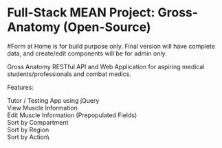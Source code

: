 # Full-Stack MEAN Project: Gross-Anatomy (Open-Source)

#Form at Home is for build purpose only. Final version will have complete data, and create/edit components will be for admin only. 


Gross Anatomy RESTful API and Web Application for aspiring medical students/professionals and combat medics.

Features:

Tutor / Testing App using jQuery\
View Muscle Information\
Edit Muscle Information (Prepopulated Fields)\
Sort by Compartment\
Sort by Region\
Sort by Action\ 
